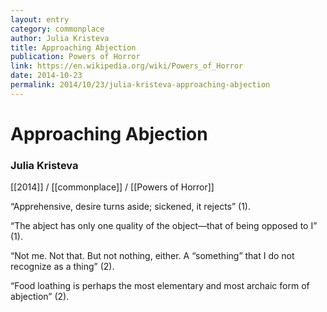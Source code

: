 ```yaml
---
layout: entry
category: commonplace
author: Julia Kristeva
title: Approaching Abjection
publication: Powers of Horror
link: https://en.wikipedia.org/wiki/Powers_of_Horror
date: 2014-10-23
permalink: 2014/10/23/julia-kristeva-approaching-abjection
---
```


# Approaching Abjection

### Julia Kristeva

[[2014]] / [[commonplace]] / [[Powers of Horror]]

“Apprehensive, desire turns aside; sickened, it rejects” (1). 

“The abject has only one quality of the object—that of being opposed to I” (1).

“Not me. Not that. But not nothing, either. A “something” that I do not recognize as a thing” (2).

“Food loathing is perhaps the most elementary and most archaic form of abjection” (2).

